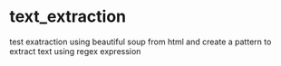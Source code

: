 # text_extraction
test exatraction using beautiful soup from html and create a pattern to extract text using regex expression
